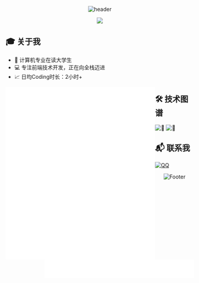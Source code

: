 <div align="center">
  
![header](https://capsule-render.vercel.app/api?type=waving&color=gradient&height=200&section=header&text=嗨👋我是GUjiYN&fontSize=50&animation=fadeIn)

</div>

<div align="center">
    <img src="https://api.moedog.org/count/@GUjiYN.readme" style="height: 65px">
</div>

## 🎓 关于我
- 🏫 计算机专业在读大学生
- 💻 专注前端技术开发，正在向全栈迈进
- 📈 日均Coding时长：2小时+




<div>
    <img align="left" width="400" alt="🦑" src="metrics.classic.svg">
    <img align="left" width="400" alt="🦑" src="metrics.plugin.isocalendar.fullyear.svg">
    <img align="right" width="400" alt="🦑" src="metrics.plugin.wakatime.svg">
</div>




## 🛠️ 技术图谱
<div>
    <img height="125" alt="🦑" src="https://skillicons.dev/icons?i=java,go,ts,js,html,css,c,cpp,md,spring,vite,vue,react,nginx,nodejs,tailwind,maven,npm,mysql,jquerycmake&perline=12">
    <img height="125" alt="🦑" src="https://skillicons.dev/icons?i=idea,webstorm,clion,phpstorm,pycharm,androidstudio,docker,visualstudio,vscode,eclipse,arduino,postman,obsidian,github,gitlab,git,windows,linux,ubuntukali&perline=12">
</div>




## 📬 联系我
[![QQ](https://img.shields.io/badge/QQ-2946459904-eb1923?style=flat-square&logo=tencent-qq)](http://wpa.qq.com/msgrd?v=3&uin=2946459904&site=qq)

<div align="center">
  
![Footer](https://capsule-render.vercel.app/api?type=waving&color=gradient&height=150&section=footer)

</div>